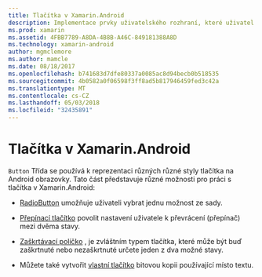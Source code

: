 ```yaml
---
title: Tlačítka v Xamarin.Android
description: Implementace prvky uživatelského rozhraní, které uživatel klepnutím k provedení akce
ms.prod: xamarin
ms.assetid: 4FBB7789-A8DA-4B8B-A46C-849181388A8D
ms.technology: xamarin-android
author: mgmclemore
ms.author: mamcle
ms.date: 08/18/2017
ms.openlocfilehash: b741683d7dfe80337a0085ac8d94becb0b518535
ms.sourcegitcommit: 4b0582a0f06598f3ff8ad5b817946459fed3c42a
ms.translationtype: MT
ms.contentlocale: cs-CZ
ms.lasthandoff: 05/03/2018
ms.locfileid: "32435891"
---
```

# <a name="buttons-in-xamarinandroid"></a>Tlačítka v Xamarin.Android

`Button` Třída se používá k reprezentaci různých různé styly tlačítka na Android obrazovky. Tato část představuje různé možnosti pro práci s tlačítka v Xamarin.Android:

-   [RadioButton](~/android/user-interface/controls/buttons/radio-button.md) umožňuje uživateli vybrat jednu možnost ze sady.

-   [Přepínací tlačítko](~/android/user-interface/controls/buttons/toggle-button.md) povolit nastavení uživatele k převrácení (přepínač) mezi dvěma stavy.

-   [Zaškrtávací políčko](~/android/user-interface/controls/buttons/check-box.md) , je zvláštním typem tlačítka, které může být buď zaškrtnuté nebo nezaškrtnuté určete jeden z dva možné stavy.

-   Můžete také vytvořit [vlastní tlačítko](~/android/user-interface/controls/buttons/custom-button.md) bitovou kopii používající místo textu.
